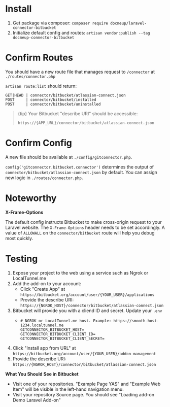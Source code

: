 # Install

1. Get package via composer: `composer require docmeup/laravel-connector-bitbucket`
1. Initialize default config and routes: `artisan vendor:publish --tag docmeup-connector-bitbucket`

# Confirm Routes

You should have a new route file that manages request to `/connector` at `./routes/connector.php`

`artisan route:list` should return:

```
GET|HEAD | connector/bitbucket/atlassian-connect.json
POST     | connector/bitbucket/installed
POST     | connector/bitbucket/uninstalled
```

> {tip} Your Bitbucket "describe URI" should be accessible:
>
> `https://{APP_URL}/connector/bitbucket/atlassian-connect.json`

# Confirm Config

A new file should be available at `./config/gitconnector.php`.

`config('gitconnector.bitbucket.connector')` determines the output of `connector/bitbucket/atlassian-connect.json` by default. You can assign new logic in `./routes/connector.php`.

# Noteworthy

**X-Frame-Options**

The default config instructs Bitbucket to make cross-origin request to your Laravel website. The `X-Frame-Options` header needs to be set accordingly. A value of `ALLOWALL` on the `connector/bitbucket` route will help you debug most quickly.

# Testing

1. Expose your project to the web using a service such as Ngrok or LocalTunnel.me
1. Add the add-on to your account:
   - Click "Create App" at `https://bitbucket.org/account/user/{YOUR_USER}/applications`
   - Provide the describe URI: `https://{NGROK_HOST}/connector/bitbucket/atlassian-connect.json`
1. Bitbucket will provide you with a cliend ID and secret. Update your `.env`
   - ```env
     # NGROK or LocalTunnel.me host. Example: https://smooth-host-1234.localtunnel.me
     GITCONNECTOR_BITBUCKET_HOST=
     GITCONNECTOR_BITBUCKET_CLIENT_ID=
     GITCONNECTOR_BITBUCKET_CLIENT_SECRET=
     ```
1. Click "Install app from URL" at `https://bitbucket.org/account/user/{YOUR_USER}/addon-management`
1. Provide the describe URI: `https://{NGROK_HOST}/connector/bitbucket/atlassian-connect.json`

**What You Should See in Bitbucket**

- Visit one of your repositories. "Example Page YAS" and "Example Web Item" will be visible in the left-hand navigation menu.
- Visit your repository Source page. You should see "Loading add-on Demo Laravel Add-on"

